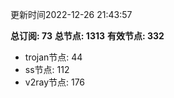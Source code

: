 更新时间2022-12-26 21:43:57

**总订阅: 73**
**总节点: 1313**
**有效节点: 332**
- trojan节点: 44
- ss节点: 112
- v2ray节点: 176
